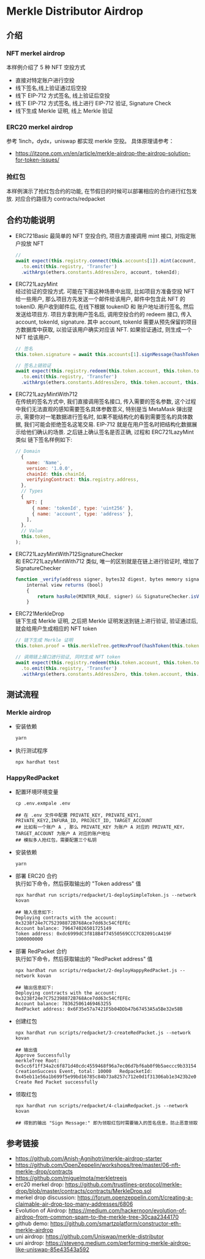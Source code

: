 # Merkle Distributor Airdrop

## 介绍

### NFT merkel airdrop

本样例介绍了 5 种 NFT 空投方式

- 直接对特定账户进行空投
- 线下签名,线上验证通过后空投
- 线下 EIP-712 方式签名, 线上验证后空投
- 线下 EIP-712 方式签名, 线上进行 EIP-712 验证, Signature Check
- 线下生成 Merkle 证明, 线上 Merkle 验证

### ERC20 merkel airdrop

参考 1inch，dydx，uniswap 都实现 merkle 空投。 具体原理请参考：

- <https://itzone.com.vn/en/article/merkle-airdrop-the-airdrop-solution-for-token-issues/>

### 抢红包

本样例演示了抢红包合约的功能, 在节假日的时候可以部署相应的合约进行红包发放.
对应合约路径为 contracts/redpacket

## 合约功能说明

- ERC721Basic
  最简单的 NFT 空投合约, 项目方直接调用 mint 接口, 对指定账户投放 NFT

  ```js
  //
  await expect(this.registry.connect(this.accounts[1]).mint(account, tokenId))
    .to.emit(this.registry, 'Transfer')
    .withArgs(ethers.constants.AddressZero, account, tokenId);
  ```

- ERC721LazyMint  
  经过验证的空投方式. 可能在下面这种场景中出现, 比如项目方准备空投 NFT 给一些用户, 那么项目方先发送一个邮件给该用户, 邮件中包含此 NFT 的 tokenID. 用户收到邮件后, 在线下根据 toukenID 和 账户地址进行签名, 然后发送给项目方. 项目方拿到用户签名后, 调用空投合约的 redeem 接口, 传入 account, tokenId, signature. 其中 account, tokenId 需要从预先保留的项目方数据库中获取, 以验证该用户确实对应该 NFT. 如果验证通过, 则生成一个 NFT 给该用户.

  ```js
  // 签名
  this.token.signature = await this.accounts[1].signMessage(hashToken(this.token.tokenId, this.token.account));

  // 签名上链验证
  await expect(this.registry.redeem(this.token.account, this.token.tokenId, this.token.signature))
    .to.emit(this.registry, 'Transfer')
    .withArgs(ethers.constants.AddressZero, this.token.account, this.token.tokenId);
  ```

- ERC721LazyMintWith712  
  在传统的签名方式中, 我们直接调用签名接口, 传入需要的签名参数, 这个过程中我们无法直观的感知需要签名具体参数意义, 特别是当 MetaMask 弹出提示, 需要你对一笔数据进行签名时, 如果不能结构化的看到需要签名的具体数据, 我们可能会拒绝签名这笔交易.
  EIP-712 就是在用户签名时把结构化数据展示给他们确认的场景. 之后链上确认签名是否正确, 过程和 ERC721LazyMint 类似
  链下签名样例如下:

  ```js
  // Domain
    {
      name: 'Name',
      version: '1.0.0',
      chainId: this.chainId,
      verifyingContract: this.registry.address,
    },
    // Types
    {
      NFT: [
        { name: 'tokenId', type: 'uint256' },
        { name: 'account', type: 'address' },
      ],
    },
    // Value
    this.token,
  );
  ```

- ERC721LazyMintWith712SignatureChecker  
  和 ERC721LazyMintWith712 类似, 唯一的区别就是在链上进行验证时, 增加了 SignatureChecker

  ```js
  function _verify(address signer, bytes32 digest, bytes memory signature)
      internal view returns (bool)
      {
          return hasRole(MINTER_ROLE, signer) && SignatureChecker.isValidSignatureNow(signer, digest, signature);
      }
  ```

- ERC721MerkleDrop  
  链下生成 Merkle 证明, 之后把 Merkle 证明发送到链上进行验证, 验证通过后, 就会给用户生成相应的 NFT token

  ```js
  // 链下生成 Merkle 证明
  this.token.proof = this.merkleTree.getHexProof(hashToken(this.token.tokenId, this.token.account));

  // 调用链上接口进行验证, 同时生成 NFT token
  await expect(this.registry.redeem(this.token.account, this.token.tokenId, this.token.signature))
    .to.emit(this.registry, 'Transfer')
    .withArgs(ethers.constants.AddressZero, this.token.account, this.token.tokenId);
  ```

## 测试流程

### Merkle airdrop

- 安装依赖

  ```bash
  yarn
  ```

- 执行测试程序

  ```bash
  npx hardhat test
  ```

### HappyRedPacket

- 配置环境环境变量

  ```shell
  cp .env.exmpale .env

  ## 在 .env 文件中配置 PRIVATE_KEY, PRIVATE_KEY1, PRIVATE_KEY2,INFURA_ID, PROJECT_ID, TARGET_ACCOUNT
  ## 比如有一个账户 A , 那么 PRIVATE_KEY 为账户 A 对应的 PRIVATE_KEY， TARGET_ACCOUNT 为账户 A 对应的账户地址
  ## 模拟多人抢红包，需要配置三个私钥
  ```

- 安装依赖

  ```shell
  yarn
  ```

- 部署 ERC20 合约  
  执行如下命令，然后获取输出的 "Token address" 值

  ```shell
  npx hardhat run scripts/redpacket/1-deploySimpleToken.js --network kovan

  ## 输入信息如下:
  Deploying contracts with the account: 0x3238f24e7C752398872B768Ace7dd63c54CfEFEc
  Account balance: 796474026501725149
  Token address: 0xdc6999dC3f818B4f74550569CCC7C82091cA419F
  1000000000
  ```

- 部署 RedPacket 合约  
  执行如下命令，然后获取输出的 "RedPacket address" 值

  ```shell
  npx hardhat run scripts/redpacket/2-deployHappyRedPacket.js --network kovan

  ## 输出信息如下:
  Deploying contracts with the account: 0x3238f24e7C752398872B768Ace7dd63c54CfEFEc
  Account balance: 783625061469463255
  RedPacket address: 0x6F35e57a7421F5b04DDb47b67453A5a5Be32e58B
  ```

- 创建红包  
  ```shell
  npx hardhat run scripts/redpacket/3-createRedPacket.js --network kovan

  ## 输出值
  Approve Successfully
  merkleTree Root: 0x5cc6f1ff34a2c6f871d40cdc4559468f96a7ec06d7bf6ab0f9b5aeccc9b33154
  CreationSuccess Event, total: 10000   RedpacketId: 0x45eb11e56a1b699f5e99bd16785c84b73a8257c712e0d1f31306ab1e3423b2e0
  Create Red Packet successfully
  ```

- 领取红包
  ```shell
  npx hardhat run scripts/redpacket/4-claimRedpacket.js --network kovan

  ## 得到的输出 "Sign Message:" 即为领取红包时需要输入的签名信息，防止恶意领取
  ```

## 参考链接

- <https://github.com/Anish-Agnihotri/merkle-airdrop-starter>
- <https://github.com/OpenZeppelin/workshops/tree/master/06-nft-merkle-drop/contracts>
- <https://github.com/miguelmota/merkletreejs>
- erc20 merkel drop: <https://github.com/trustlines-protocol/merkle-drop/blob/master/contracts/contracts/MerkleDrop.sol>
- merkel drop discussion: <https://forum.openzeppelin.com/t/creating-a-claimable-air-drop-too-many-addresses/6806>
- Evolution of Airdrop: <https://medium.com/hackernoon/evolution-of-airdrop-from-common-spam-to-the-merkle-tree-30caa2344170>
- github demo: <https://github.com/smartzplatform/constructor-eth-merkle-airdrop>
- uni airdrop: <https://github.com/Uniswap/merkle-distributor>
- uni airdrop: <https://steveng.medium.com/performing-merkle-airdrop-like-uniswap-85e43543a592>

